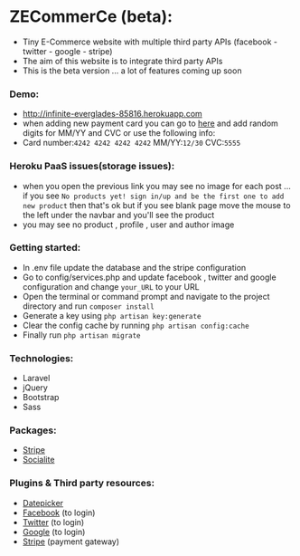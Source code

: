 # ZECommerCe (beta):
* Tiny E-Commerce website with multiple third party APIs (facebook - twitter - google - stripe)
* The aim of this website is to integrate third party APIs 
* This is the beta version ... a lot of features coming up soon

### Demo:  
* http://infinite-everglades-85816.herokuapp.com
* when adding new payment card you can go to [here](https://stripe.com/docs/testing#cards) and add random digits for MM/YY and CVC or use the following info:
* Card number:`4242 4242 4242 4242` MM/YY:`12/30` CVC:`5555`
### Heroku PaaS issues(storage issues):
* when you open the previous link you may see no image for each post ... if you see `No products yet! sign in/up and be the first one to add new product` then that's ok but if you see blank page move the mouse to the left under the navbar and you'll see the product
* you may see no product , profile , user and author image

### Getting started:
* In .env file update the database and the stripe configuration
* Go to config/services.php and update facebook , twitter and google configuration and change `your_URL` to your URL
* Open the terminal or command prompt and navigate to the project directory and run `composer install`
* Generate a key using `php artisan key:generate`
* Clear the config cache by running `php artisan config:cache`
* Finally run `php artisan migrate`

### Technologies:
* Laravel 
* jQuery 
* Bootstrap
* Sass

### Packages:
* [Stripe](https://github.com/stripe/stripe-php)
* [Socialite](https://github.com/laravel/socialite)

### Plugins & Third party resources:
* [Datepicker](http://api.jqueryui.com/datepicker)
* [Facebook](https://facebook.com) (to login)
* [Twitter](https://twitter.com) (to login)
* [Google](https://google.com) (to login)
* [Stripe](https://stripe.com) (payment gateway)


